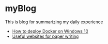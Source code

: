 # myBlog
This is blog for summarizing my daily experience

- [How to deploy Docker on Windows 10](https://github.com/crazysaltfish/myBlog/blob/master/Deploy-docker-on-win10.md) 
- [Useful websites for paper writing](https://github.com/crazysaltfish/myBlog/blob/master/Paper-writing.md)
